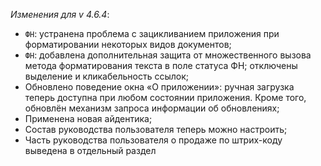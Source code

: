 _Изменения для v 4.6.4_:
- `ФН`: устранена проблема с зацикливанием приложения при форматировании некоторых видов документов;
- `ФН`: добавлена дополнительная защита от множественного вызова метода форматирования текста в поле статуса ФН; отключены выделение и кликабельность ссылок;
- Обновлено поведение окна «О приложении»: ручная загрузка теперь доступна при любом состоянии приложения. Кроме того, обновлён механизм запроса информации об обновлениях;
- Применена новая айдентика;
- Состав руководства пользователя теперь можно настроить;
- Часть руководства пользователя о продаже по штрих-коду выведена в отдельный раздел

